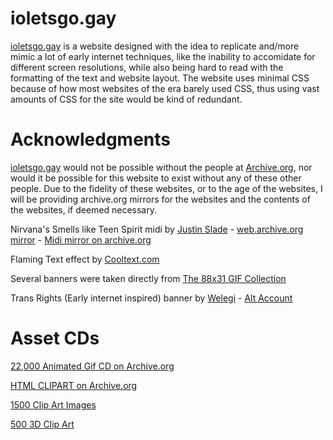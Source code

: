 # ioletsgo.gay
[ioletsgo.gay](https://ioletsgo.gay) is a website designed with the idea to replicate and/more mimic a lot of early internet techniques, like the inability to accomidate for different screen resolutions, while also being hard to read with the formatting of the text and website layout.
The website uses minimal CSS because of how most websites of the era barely used CSS, thus using vast amounts of CSS for the site would be kind of redundant.

# Acknowledgments
[ioletsgo.gay](https://ioletsgo.gay) would not be possible without the people at [Archive.org](https://archive.org), nor would it be possible for this website to exist without any of these other people. Due to the fidelity of these websites, or to the age of the websites, I will be providing archive.org mirrors for the websites and the contents of the websites, if deemed necessary.

Nirvana's Smells like Teen Spirit midi by [Justin Slade](https://members.tripod.com/~justin_slade/justin/midi.html) - [web.archive.org mirror](http://web.archive.org/web/20210825064424/https://members.tripod.com/~justin_slade/justin/midi.html) - [Midi mirror on archive.org](https://archive.org/details/justin-shades-midi-collection)

Flaming Text effect by [Cooltext.com](https://cooltext.com/Logo-Design-Burning)

Several banners were taken directly from [The 88x31 GIF Collection](https://cyber.dabamos.de/88x31/)

Trans Rights (Early internet inspired) banner by [Welegi](https://twitter.com/hotwaluigisex) - [Alt Account](https://twitter.com/transwaluigi)

# Asset CDs

[22,000 Animated Gif CD on Archive.org](https://archive.org/details/22000Animatedgifs)

[HTML CLIPART on Archive.org](https://archive.org/details/html-clipart-CD)

[1500 Clip Art Images](https://archive.org/details/1500ClipArtImages)

[500 3D Clip Art](https://archive.org/details/500-3-d-clip-art_202101/500_3D_Clip_Art/500_3D_Clip_Art_disc.jpg)

